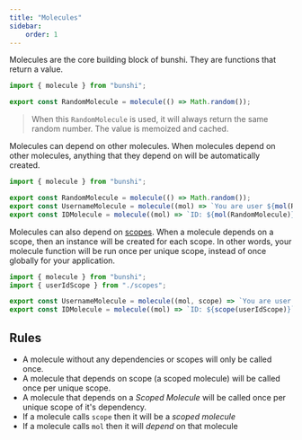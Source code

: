 ```yaml
---
title: "Molecules"
sidebar:
    order: 1
---
```


Molecules are the core building block of bunshi. They are functions that return a value.

```ts
import { molecule } from "bunshi";

export const RandomMolecule = molecule(() => Math.random());
```

> When this `RandomMolecule` is used, it will always return the same random number. The value is memoized and cached.

Molecules can depend on other molecules. When molecules depend on other molecules, anything that they depend on will be automatically created.

```ts
import { molecule } from "bunshi";

export const RandomMolecule = molecule(() => Math.random());
export const UsernameMolecule = molecule((mol) => `You are user ${mol(RandomMolecule)}`);
export const IDMolecule = molecule((mol) => `ID: ${mol(RandomMolecule)}`);
```

Molecules can also depend on [scopes](/scopes). When a molecule depends on a scope, then an instance will be created for each scope. In other words, your molecule function will be run once per unique scope, instead of once globally for your application.

```ts
import { molecule } from "bunshi";
import { userIdScope } from "./scopes";

export const UsernameMolecule = molecule((mol, scope) => `You are user ${scope(userIdScope)}`);
export const IDMolecule = molecule((mol) => `ID: ${scope(userIdScope)}`);
```

## Rules

* A molecule without any dependencies or scopes will only be called once.
* A molecule that depends on scope (a scoped molecule) will be called once per unique scope.
* A molecule that depends on a *Scoped Molecule* will be called once per unique scope of it's dependency.
* If a molecule calls `scope` then it will be a *scoped molecule*
* If a molecule calls `mol` then it will *depend* on that molecule